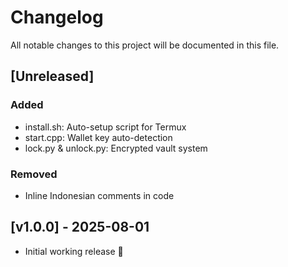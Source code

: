 # Changelog

All notable changes to this project will be documented in this file.

## [Unreleased]

### Added
- install.sh: Auto-setup script for Termux
- start.cpp: Wallet key auto-detection
- lock.py & unlock.py: Encrypted vault system

### Removed
- Inline Indonesian comments in code

## [v1.0.0] - 2025-08-01
- Initial working release 🎉

